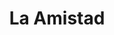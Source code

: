 ---
title: "La Amistad"
url: /ciudad-autonoma-de-buenos-aires/la-amistad-avenida-rivadavia/
shop: supermercado
---
